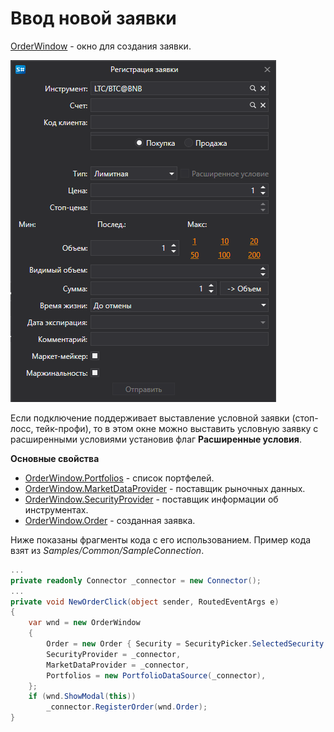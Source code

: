 # Ввод новой заявки

[OrderWindow](xref:StockSharp.Xaml.OrderWindow) \- окно для создания заявки. 

![GUI OrderWindow](../../../../images/gui_orderwindow.png)

Если подключение поддерживает выставление условной заявки (стоп\-лосс, тейк\-профи), то в этом окне можно выставить условную заявку с расширенными условиями установив флаг **Расширенные условия**.

**Основные свойства**

- [OrderWindow.Portfolios](xref:StockSharp.Xaml.OrderWindow.Portfolios) \- список портфелей.
- [OrderWindow.MarketDataProvider](xref:StockSharp.Xaml.OrderWindow.MarketDataProvider) \- поставщик рыночных данных.
- [OrderWindow.SecurityProvider](xref:StockSharp.Xaml.OrderWindow.SecurityProvider) \- поставщик информации об инструментах.
- [OrderWindow.Order](xref:StockSharp.Xaml.OrderWindow.Order) \- созданная заявка.

Ниже показаны фрагменты кода с его использованием. Пример кода взят из *Samples\/Common\/SampleConnection*. 

```cs
...
private readonly Connector _connector = new Connector();
...
private void NewOrderClick(object sender, RoutedEventArgs e)
{
	var wnd = new OrderWindow
	{
		Order = new Order { Security = SecurityPicker.SelectedSecurity },
		SecurityProvider = _connector,
		MarketDataProvider = _connector,
		Portfolios = new PortfolioDataSource(_connector),
	};
	if (wnd.ShowModal(this))
		_connector.RegisterOrder(wnd.Order);
}
              		
	  				
```
